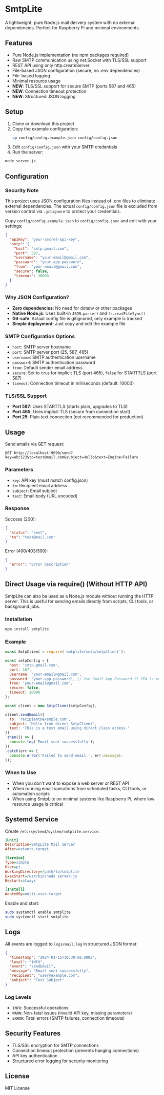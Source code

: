 # SmtpLite

A lightweight, pure Node.js mail delivery system with no external dependencies. Perfect for Raspberry Pi and minimal environments.

## Features

- Pure Node.js implementation (no npm packages required)
- Raw SMTP communication using net.Socket with TLS/SSL support
- REST API using only http.createServer
- File-based JSON configuration (secure, no .env dependencies)
- File-based logging
- Minimal resource usage
- **NEW**: TLS/SSL support for secure SMTP (ports 587 and 465)
- **NEW**: Connection timeout protection
- **NEW**: Structured JSON logging

## Setup

1. Clone or download this project
2. Copy the example configuration:
   ```bash
   cp config/config.example.json config/config.json
   ```
3. Edit `config/config.json` with your SMTP credentials
4. Run the server:

```bash
node server.js
```

## Configuration

### Security Note
This project uses JSON configuration files instead of .env files to eliminate external dependencies. The actual `config/config.json` file is excluded from version control via `.gitignore` to protect your credentials.

Copy `config/config.example.json` to `config/config.json` and edit with your settings:

```json
{
  "apiKey": "your-secret-api-key",
  "smtp": {
    "host": "smtp.gmail.com",
    "port": 587,
    "username": "your-email@gmail.com",
    "password": "your-app-password",
    "from": "your-email@gmail.com",
    "secure": false,
    "timeout": 10000
  }
}
```

### Why JSON Configuration?
- **Zero dependencies**: No need for dotenv or other packages
- **Native Node.js**: Uses built-in `JSON.parse()` and `fs.readFileSync()`
- **Git-safe**: Actual config file is gitignored, only example is tracked
- **Simple deployment**: Just copy and edit the example file

### SMTP Configuration Options

- `host`: SMTP server hostname
- `port`: SMTP server port (25, 587, 465)
- `username`: SMTP authentication username
- `password`: SMTP authentication password
- `from`: Default sender email address
- `secure`: Set to `true` for implicit TLS (port 465), `false` for STARTTLS (port 587)
- `timeout`: Connection timeout in milliseconds (default: 10000)

### TLS/SSL Support

- **Port 587**: Uses STARTTLS (starts plain, upgrades to TLS)
- **Port 465**: Uses implicit TLS (secure from connection start)
- **Port 25**: Plain text connection (not recommended for production)

## Usage

Send emails via GET request:

```
GET http://localhost:9090/send?key=abc123&to=test@mail.com&subject=Hello&text=Engine+Failure
```

### Parameters

- `key`: API key (must match config.json)
- `to`: Recipient email address
- `subject`: Email subject
- `text`: Email body (URL encoded)

### Response

Success (200):
```json
{
  "status": "sent",
  "to": "test@mail.com"
}
```

Error (400/403/500):
```json
{
  "error": "Error description"
}
```

## Direct Usage via require() (Without HTTP API)

SmtpLite can also be used as a Node.js module without running the HTTP server. This is useful for sending emails directly from scripts, CLI tools, or background jobs.

### Installation
```bash
npm install smtplite
```

### Example
```javascript
const SmtpClient = require('smtplite/smtp/smtpClient');

const smtpConfig = {
  host: 'smtp.gmail.com',
  port: 587,
  username: 'your-email@gmail.com',
  password: 'your-app-password', // Use Gmail App Password if 2FA is enabled
  from: 'your-email@gmail.com',
  secure: false,
  timeout: 10000
};

const client = new SmtpClient(smtpConfig);

client.sendEmail({
  to: 'recipient@example.com',
  subject: 'Hello from direct SmtpClient',
  text: 'This is a test email using direct class access.'
})
.then(() => {
  console.log('Email sent successfully');
})
.catch(err => {
  console.error('Failed to send email:', err.message);
});
```

### When to Use
- When you don't want to expose a web server or REST API
- When running email operations from scheduled tasks, CLI tools, or automation scripts
- When using SmtpLite on minimal systems like Raspberry Pi, where low resource usage is critical

## Systemd Service

Create `/etc/systemd/system/smtplite.service`:

```ini
[Unit]
Description=SmtpLite Mail Server
After=network.target

[Service]
Type=simple
User=pi
WorkingDirectory=/path/to/smtplite
ExecStart=/usr/bin/node server.js
Restart=always

[Install]
WantedBy=multi-user.target
```

Enable and start:
```bash
sudo systemctl enable smtplite
sudo systemctl start smtplite
```

## Logs

All events are logged to `logs/mail.log` in structured JSON format:

```json
{
  "timestamp": "2024-01-15T10:30:00.000Z",
  "level": "INFO",
  "event": "sendEmail",
  "message": "Email sent successfully",
  "recipient": "user@example.com",
  "subject": "Test Subject"
}
```

### Log Levels

- `INFO`: Successful operations
- `WARN`: Non-fatal issues (invalid API key, missing parameters)
- `ERROR`: Fatal errors (SMTP failures, connection timeouts)

## Security Features

- TLS/SSL encryption for SMTP connections
- Connection timeout protection (prevents hanging connections)
- API key authentication
- Structured error logging for security monitoring

## License

MIT License
